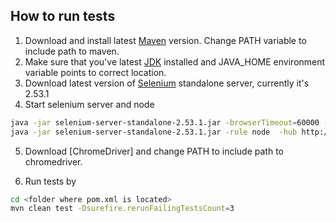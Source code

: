 ## How to run tests
1.  Download and install latest [Maven] version. Change PATH variable to include path to maven.
2.  Make sure that you've latest [JDK] installed and JAVA_HOME environment variable points to correct location. 
3.  Download latest version of [Selenium] standalone server, currently it's 2.53.1
4.  Start selenium server and node
```sh cd <folder where selenium-server-standalone-<version>.jar is located>
java -jar selenium-server-standalone-2.53.1.jar -browserTimeout=60000 -role hub
java -jar selenium-server-standalone-2.53.1.jar -role node  -hub http://localhost:4444/grid/register
```
5. Download [ChromeDriver] and change PATH to include path to chromedriver.

6. Run tests by 
```sh
cd <folder where pom.xml is located>
mvn clean test -Dsurefire.rerunFailingTestsCount=3
```

[JDK]: <http://www.oracle.com/technetwork/java/javase/downloads/index.html>
[Selenium]: <http://selenium-release.storage.googleapis.com/index.html>
[Maven]: <https://maven.apache.org/download.cgi>